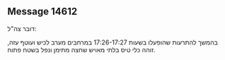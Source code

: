 ## Message 14612

דובר צה"ל:

בהמשך להתרעות שהופעלו בשעות 17:26-17:27 במרחבים מערב לכיש ועוטף עזה, זוהה כלי טיס בלתי מאויש שחצה מתימן ונפל בשטח פתוח.

